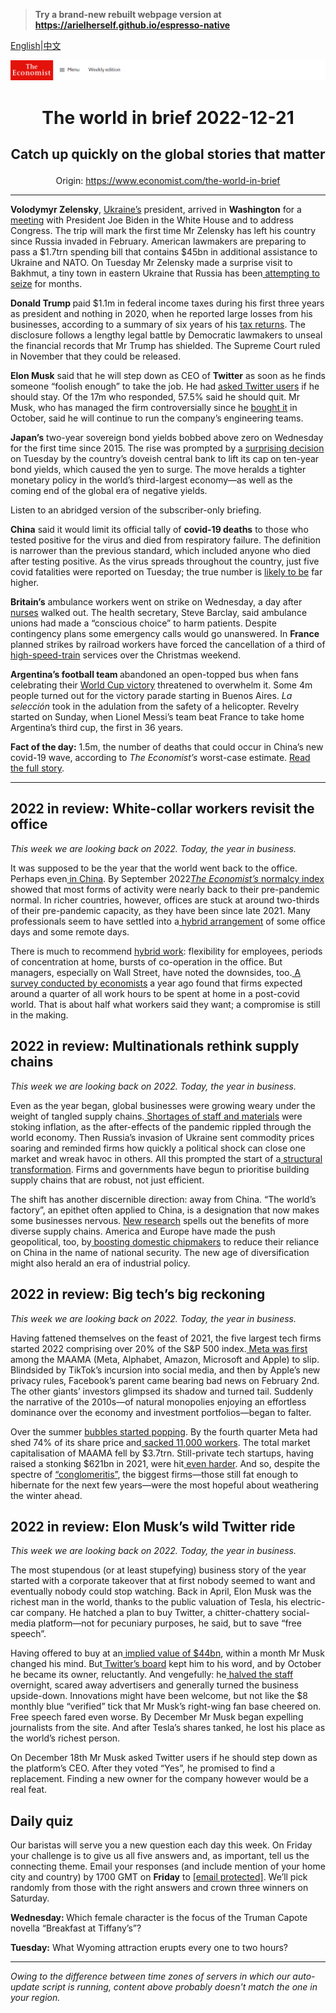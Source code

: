 > **Try a brand-new rebuilt webpage version at https://arielherself.github.io/espresso-native**

[English](https://github.com/arielherself/espresso/blob/main/README.md)|[中文](https://github-com.translate.goog/arielherself/espresso/blob/main/README.md?_x_tr_sl=en&_x_tr_tl=zh-CN&_x_tr_hl=zh-CN&_x_tr_pto=wapp)



![The Economist](menubar.png)

# <p align="center">The world in brief 2022-12-21</p>

## <p align="center">Catch up quickly on the global stories that matter</p>

<p align="center">Origin: <a href="https://www.economist.com/the-world-in-brief">https://www.economist.com/the-world-in-brief</a><hr>

<strong>Volodymyr Zelensky</strong>, [Ukraine’s](https://www.economist.com/leaders/2022/12/20/our-country-of-the-year-for-2022-can-only-be-ukraine) president, arrived in <strong>Washington</strong> for a [meeting](https://www.economist.com/united-states/2022/12/21/volodymyr-zelensky-flies-to-washington) with President Joe Biden in the White House and to address Congress. The trip will mark the first time Mr Zelensky has left his country since Russia invaded in February. American lawmakers are preparing to pass a $1.7trn spending bill that contains $45bn in additional assistance to Ukraine and NATO. On Tuesday Mr Zelensky made a surprise visit to Bakhmut, a tiny town in eastern Ukraine that Russia has been[ attempting to seize](https://www.economist.com/europe/2022/12/06/russia-is-hurling-troops-at-the-tiny-ukrainian-town-of-bakhmut) for months.

<strong>Donald Trump </strong>paid $1.1m in federal income taxes during his first three years as president and nothing in 2020, when he reported large losses from his businesses, according to a summary of six years of his [tax returns](https://www.economist.com/united-states/2020/05/14/the-supreme-court-will-not-agree-on-the-presidents-taxes). The disclosure follows a lengthy legal battle by Democratic lawmakers to unseal the financial records that Mr Trump has shielded. The Supreme Court ruled in November that they could be released.

<strong>Elon Musk</strong> said that he will step down as CEO of <strong>Twitter</strong> as soon as he finds someone “foolish enough” to take the job. He had [asked Twitter users](https://www.economist.com/leaders/2022/12/19/elon-musks-44bn-education-on-free-speech) if he should stay. Of the 17m who responded, 57.5% said he should quit. Mr Musk, who has managed the firm controversially since he [bought it](https://www.economist.com/business/2022/10/28/elon-musk-buys-twitter-at-last) in October, said he will continue to run the company’s engineering teams.

<strong>Japan’s</strong> two-year sovereign bond yields bobbed above zero on Wednesday for the first time since 2015. The rise was prompted by a [surprising decision](https://www.economist.com/finance-and-economics/2022/12/20/the-bank-of-japan-shocks-investors) on Tuesday by the country’s doveish central bank to lift its cap on ten-year bond yields, which caused the yen to surge. The move heralds a tighter monetary policy in the world’s third-largest economy—as well as the coming end of the global era of negative yields.

Listen to an abridged version of the subscriber-only briefing.

<strong>China</strong> said it would limit its official tally of <strong>covid-19 deaths</strong> to those who tested positive for the virus and died from respiratory failure. The definition is narrower than the previous standard, which included anyone who died after testing positive. As the virus spreads throughout the country, just five covid fatalities were reported on Tuesday; the true number is [likely to be](https://www.economist.com/china/2022/12/15/our-model-shows-that-chinas-covid-death-toll-could-be-massive) far higher.

<strong>Britain’s</strong> ambulance workers went on strike on Wednesday, a day after [nurses](https://www.economist.com/britain/2022/12/19/british-nurses-launch-unprecedented-strikes) walked out. The health secretary, Steve Barclay, said ambulance unions had made a “conscious choice” to harm patients. Despite contingency plans some emergency calls would go unanswered. In <strong>France </strong>planned strikes by railroad workers have forced the cancellation of a third of [high-speed-train](https://www.economist.com/europe/2022/12/11/france-needs-better-slow-trains-not-just-fast-ones) services over the Christmas weekend.

<strong>Argentina’s football team </strong>abandoned an open-topped bus when fans celebrating their [World Cup victory](https://www.economist.com/the-americas/2022/12/18/argentina-clinch-the-world-cup-after-beating-france-on-penalties) threatened to overwhelm it. Some 4m people turned out for the victory parade starting in Buenos Aires. <em>L</em><em>a</em> <em>selección</em> took in the adulation from the safety of a helicopter. Revelry started on Sunday, when Lionel Messi’s team beat France to take home Argentina’s third cup, the first in 36 years.

<strong>Fact of the day:</strong> 1.5m, the number of deaths that could occur in China’s new covid-19 wave, according to <em>The Economist’s</em> worst-case estimate. [Read the full story](https://www.economist.com/china/2022/12/19/a-wave-of-covid-19-reveals-flaws-in-chinas-health-system).

----------

## 2022 in review: White-collar workers revisit the office

<em>This week we are looking back on 2022. Today, the year in business. </em>

It was supposed to be the year that the world went back to the office. Perhaps even[ in China](https://www.economist.com/leaders/2022/12/07/china-is-loosening-its-covid-restrictions-at-great-risk). By September 2022[<em>The Economist’s</em> normalcy index](https://www.economist.com/graphic-detail/2022/09/08/the-world-is-almost-back-to-pre-covid-activity-levels) showed that most forms of activity were nearly back to their pre-pandemic normal. In richer countries, however, offices are stuck at around two-thirds of their pre-pandemic capacity, as they have been since late 2021. Many professionals seem to have settled into a[ hybrid arrangement](https://www.economist.com/business/2022/12/01/the-open-questions-of-hybrid-working) of some office days and some remote days.

There is much to recommend [hybrid work](https://www.economist.com/culture/2022/12/14/and-the-word-of-2022-is): flexibility for employees, periods of concentration at home, bursts of co-operation in the office. But managers, especially on Wall Street, have noted the downsides, too.[ A survey conducted by economists](https://www.economist.com/the-world-ahead/2021/11/08/the-fight-over-the-hybrid-future-of-work) a year ago found that firms expected around a quarter of all work hours to be spent at home in a post-covid world. That is about half what workers said they want; a compromise is still in the making.

## 2022 in review: Multinationals rethink supply chains

<em>This week we are looking back on 2022. Today, the year in business. </em>

Even as the year began, global businesses were growing weary under the weight of tangled supply chains.[ Shortages of staff and materials](https://www.economist.com/business/2022/01/29/why-supply-chain-problems-arent-going-away) were stoking inflation, as the after-effects of the pandemic rippled through the world economy. Then Russia’s invasion of Ukraine sent commodity prices soaring and reminded firms how quickly a political shock can close one market and wreak havoc in others. All this prompted the start of a[ structural transformation](https://www.economist.com/briefing/2022/06/16/the-structure-of-the-worlds-supply-chains-is-changing). Firms and governments have begun to prioritise building supply chains that are robust, not just efficient.

The shift has another discernible direction: away from China. “The world’s factory”, an epithet often applied to China, is a designation that now makes some businesses nervous. [New research](https://www.economist.com/finance-and-economics/2022/04/23/new-research-spells-out-the-benefits-of-diverse-supply-chains) spells out the benefits of more diverse supply chains. America and Europe have made the push geopolitical, too, by[ boosting domestic chipmakers](https://www.economist.com/united-states/2022/07/29/america-takes-on-china-with-a-giant-microchips-bill) to reduce their reliance on China in the name of national security. The new age of diversification might also herald an era of industrial policy.

## 2022 in review: Big tech’s big reckoning

<em>This week we are looking back on 2022. Today, the year in business. </em>

Having fattened themselves on the feast of 2021, the five largest tech firms started 2022 comprising over 20% of the S&amp;P 500 index.[ Meta was first](https://www.economist.com/business/2022/02/04/metamorphosis-facebook-and-big-tech-competition) among the MAAMA (Meta, Alphabet, Amazon, Microsoft and Apple) to slip. Blindsided by TikTok’s incursion into social media, and then by Apple’s new privacy rules, Facebook’s parent came bearing bad news on February 2nd. The other giants’ investors glimpsed its shadow and turned tail. Suddenly the narrative of the 2010s—of natural monopolies enjoying an effortless dominance over the economy and investment portfolios—began to falter. 

Over the summer [bubbles started popping](https://www.economist.com/business/2022/05/14/tech-bubbles-are-bursting-all-over-the-place). By the fourth quarter Meta had shed 74% of its share price and[ sacked 11,000 workers](https://www.economist.com/business/2022/11/10/as-tech-lay-offs-spread-meta-sacks-11000-workers). The total market capitalisation of MAAMA fell by $3.7trn. Still-private tech startups, having raised a stonking $621bn in 2021, were hit[ even harder](https://www.economist.com/business/2022/06/28/the-great-silicon-valley-shake-out). And so, despite the spectre of [“conglomeritis”](https://www.economist.com/leaders/2022/11/03/big-tech-big-trouble), the biggest firms—those still fat enough to hibernate for the next few years—were the most hopeful about weathering the winter ahead.

## 2022 in review: Elon Musk’s wild Twitter ride

<em>This week we are looking back on 2022. Today, the year in business. </em>

The most stupendous (or at least stupefying) business story of the year started with a corporate takeover that at first nobody seemed to want and eventually nobody could stop watching. Back in April, Elon Musk was the richest man in the world, thanks to the public valuation of Tesla, his electric-car company. He hatched a plan to buy Twitter, a chitter-chattery social-media platform—not for pecuniary purposes, he said, but to save “free speech”.

Having offered to buy at an[ implied value of $44bn](https://www.economist.com/business/2022/05/19/elon-musk-twitter-and-an-epic-case-of-buyers-remorse), within a month Mr Musk changed his mind. But[ Twitter’s board](https://www.economist.com/business/2022/07/11/with-or-without-elon-musk-twitter-is-overdue-a-shake-up) kept him to his word, and by October he became its owner, reluctantly. And vengefully: he[ halved the staff](https://www.economist.com/business/2022/11/10/as-tech-lay-offs-spread-meta-sacks-11000-workers) overnight, scared away advertisers and generally turned the business upside-down. Innovations might have been welcome, but not like the $8 monthly blue “verified” tick that Mr Musk’s right-wing fan base cheered on. Free speech fared even worse. By December Mr Musk began expelling journalists from the site. And after Tesla’s shares tanked, he lost his place as the world’s richest person. 

On December 18th Mr Musk asked Twitter users if he should step down as the platform’s CEO. After they voted “Yes”, he promised to find a replacement. Finding a new owner for the company however would be a real feat.

## Daily quiz

Our baristas will serve you a new question each day this week. On Friday your challenge is to give us all five answers and, as important, tell us the connecting theme. Email your responses (and include mention of your home city and country) by 1700 GMT on <strong>Friday</strong> to [<span class="__cf_email__" data-cfemail="b3e2c6dac9f6c0c3c1d6c0c0dcf3d6d0dcdddcdedac0c79dd0dcde">[email&#160;protected]</span>](https://mail.google.com/mail/?view=cm&amp;fs=1&amp;tf=1&amp;to=QuizEspresso@economist.com). We’ll pick randomly from those with the right answers and crown three winners on Saturday.

<strong>Wednesday: </strong>Which female character is the focus of the Truman Capote novella “Breakfast at Tiffany’s”?

<strong>Tuesday:</strong> What Wyoming attraction erupts every one to two hours?

----------

*Owing to the difference between time zones of servers in which our auto-update script is running, content above probably doesn't match the one in your region.*
